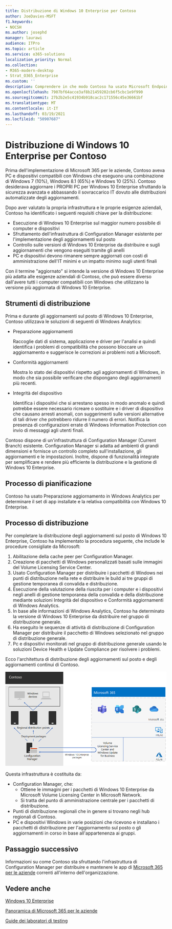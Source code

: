 ```yaml
---
title: Distribuzione di Windows 10 Enterprise per Contoso
author: JoeDavies-MSFT
f1.keywords:
- NOCSH
ms.author: josephd
manager: laurawi
audience: ITPro
ms.topic: article
ms.service: o365-solutions
localization_priority: Normal
ms.collection:
- M365-modern-desktop
- Strat_O365_Enterprise
ms.custom: ''
description: Comprendere in che modo Contoso ha usato Microsoft Endpoint Configuration Manager per la distribuzione degli aggiornamenti sul posto per Windows 10 Enterprise.
ms.openlocfilehash: 7907bf64acce3af8b21459202cb6f5cbc1e9f990
ms.sourcegitcommit: 27b2b2e5c41934b918cac2c171556c45e36661bf
ms.translationtype: MT
ms.contentlocale: it-IT
ms.lasthandoff: 03/19/2021
ms.locfileid: "50907687"
---
```

# <a name="windows-10-enterprise-deployment-for-contoso"></a>Distribuzione di Windows 10 Enterprise per Contoso

Prima dell'implementazione di Microsoft 365 per le aziende, Contoso aveva PC e dispositivi compatibili con Windows che eseguono una combinazione di Windows 7 (10%), Windows 8.1 (65%) e Windows 10 (25%). Contoso desiderava aggiornare i PROPRI PC per Windows 10 Enterprise sfruttando la sicurezza avanzata e abbassando il sovraccarico IT dovuto alle distribuzioni automatizzate degli aggiornamenti. 

Dopo aver valutato la propria infrastruttura e le proprie esigenze aziendali, Contoso ha identificato i seguenti requisiti chiave per la distribuzione:

- Esecuzione di Windows 10 Enterprise sul maggior numero possibile di computer e dispositivi
- Sfruttamento dell'infrastruttura di Configuration Manager esistente per l'implementazione degli aggiornamenti sul posto
- Controllo sulle versioni di Windows 10 Enterprise da distribuire e sugli aggiornamenti che vengono eseguiti tramite gli anelli
- PC e dispositivi devono rimanere sempre aggiornati con costi di amministrazione dell'IT minimi e un impatto minimo sugli utenti finali

Con il termine "aggiornato" si intende la versione di Windows 10 Enterprise più adatta alle esigenze aziendali di Contoso, che può essere diverso dall'avere tutti i computer compatibili con Windows che utilizzano la versione più aggiornata di Windows 10 Enterprise.

## <a name="deployment-tools"></a>Strumenti di distribuzione

Prima e durante gli aggiornamenti sul posto di Windows 10 Enterprise, Contoso utilizzava le soluzioni di seguenti di Windows Analytics:

- Preparazione aggiornamenti  

  Raccoglie dati di sistema, applicazione e driver per l'analisi e quindi identifica i problemi di compatibilità che possono bloccare un aggiornamento e suggerisce le correzioni ai problemi noti a Microsoft.

- Conformità aggiornamenti  

  Mostra lo stato dei dispositivi rispetto agli aggiornamenti di Windows, in modo che sia possibile verificare che dispongano degli aggiornamenti più recenti.

- Integrità del dispositivo  

  Identifica i dispositivi che si arrestano spesso in modo anomalo e quindi potrebbe essere necessario ricreare o sostituire e i driver di dispositivo che causano arresti anomali, con suggerimenti sulle versioni alternative di tali driver che potrebbero ridurre il numero di errori. Notifica la presenza di configurazioni errate di Windows Information Protection con invio di messaggi agli utenti finali.
 
Contoso dispone di un'infrastruttura di Configuration Manager (Current Branch) esistente. Configuration Manager si adatta ad ambienti di grandi dimensioni e fornisce un controllo completo sull'installazione, gli aggiornamenti e le impostazioni. Inoltre, dispone di funzionalità integrate per semplificare e rendere più efficiente la distribuzione e la gestione di Windows 10 Enterprise.

## <a name="planning-process"></a>Processo di pianificazione

Contoso ha usato Preparazione aggiornamento in Windows Analytics per determinare il set di app installate e la relativa compatibilità con Windows 10 Enterprise.

## <a name="deployment-process"></a>Processo di distribuzione

Per completare la distribuzione degli aggiornamenti sul posto di Windows 10 Enterprise, Contoso ha implementato la procedura seguente, che include le procedure consigliate da Microsoft:

1. Abilitazione della cache peer per Configuration Manager.
2. Creazione di pacchetti di Windows personalizzati basati sulle immagini del Volume Licensing Service Center.
3. Usato Configuration Manager per distribuire i pacchetti di Windows nei punti di distribuzione nella rete e distribuire le build ai tre gruppi di gestione temporanea di convalida e distribuzione.
4. Esecuzione della valutazione della riuscita per i computer e i dispositivi negli anelli di gestione temporanea della convalida e della distribuzione mediante soluzioni Integrità del dispositivo e Conformità aggiornamenti di Windows Analytics.
5. In base alle informazioni di Windows Analytics, Contoso ha determinato la versione di Windows 10 Enterprise da distribuire nel gruppo di distribuzione generale.
6. Ha eseguito le sequenze di attività di distribuzione di Configuration Manager per distribuire il pacchetto di Windows selezionato nel gruppo di distribuzione generale.
7. Pc e dispositivi monitorati nel gruppo di distribuzione generale usando le soluzioni Device Health e Update Compliance per risolvere i problemi.

Ecco l'architettura di distribuzione degli aggiornamenti sul posto e degli aggiornamenti continui di Contoso.

![Infrastruttura di distribuzione di Windows 10 Enterprise di Contoso](../media/contoso-win10/contoso-win10-fig1.png)

Questa infrastruttura è costituita da:

- Configuration Manager, che:
  - Ottiene le immagini per i pacchetti di Windows 10 Enterprise da Microsoft Volume Licensing Center in Microsoft Network.
  - Si tratta del punto di amministrazione centrale per i pacchetti di distribuzione.
- Punti di distribuzione regionali che in genere si trovano negli hub regionali di Contoso.
- PC e dispositivi Windows in varie posizioni che ricevono e installano i pacchetti di distribuzione per l'aggiornamento sul posto o gli aggiornamenti in corso in base all'appartenenza ai gruppi.

## <a name="next-step"></a>Passaggio successivo

Informazioni su come Contoso sta sfruttando l'infrastruttura di Configuration Manager per distribuire e mantenere le app di [Microsoft 365 per le aziende](contoso-o365pp.md) correnti all'interno dell'organizzazione. 

## <a name="see-also"></a>Vedere anche

[Windows 10 Enterprise](/windows/deployment/)

[Panoramica di Microsoft 365 per le aziende](microsoft-365-overview.md)

[Guide dei laboratori di testing](m365-enterprise-test-lab-guides.md)